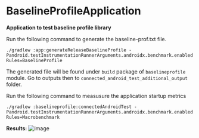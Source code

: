 # BaselineProfileApplication

**Application to test baseline profile library**

Run the following command to generate the baseline-prof.txt file.

`./gradlew :app:generateReleaseBaselineProfile -Pandroid.testInstrumentationRunnerArguments.androidx.benchmark.enabledRules=BaselineProfile`

The generated file will be found under `build` package of `baselineprofile` module. 
Go to outputs then to `connected_android_test_additional_output` folder.

Run the following command to measusure the application startup metrics

`./gradlew :baselineprofile:connectedAndroidTest -Pandroid.testInstrumentationRunnerArguments.androidx.benchmark.enabledRules=Macrobenchmark`


**Results:**
![image](https://github.com/samuel8mille/BaselineProfileApplication/assets/13340536/2b626954-0464-4e29-b211-18739a5e38a3)


